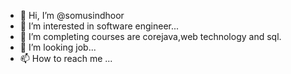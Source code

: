 - 👋 Hi, I’m @somusindhoor
- 👀 I’m interested in software engineer...
- 🌱 I’m completing courses are corejava,web technology and sql.
- 💞️ I’m looking job...
- 📫 How to reach me ...

<!---
somusindhoor/somusindhoor is a ✨ special ✨ repository because its `README.md` (this file) appears on your GitHub profile.
You can click the Preview link to take a look at your changes.
--->
